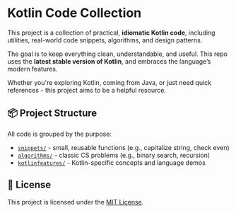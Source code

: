 # Kotlin Code Collection

This project is a collection of practical, **idiomatic Kotlin code**, including utilities, real-world code snippets, algorithms, and design patterns.

The goal is to keep everything clean, understandable, and useful. This repo uses the **latest stable version of Kotlin**, and embraces the language’s modern features.

Whether you're exploring Kotlin, coming from Java, or just need quick references - this project aims to be a helpful resource.

## 📦 Project Structure

All code is grouped by the purpose:

- [`snippets/`](src/main/kotlin/codecollection/snippets) - small, reusable functions (e.g., capitalize string, check even)
- [`algorithms/`](src/main/kotlin/codecollection/algorithms) - classic CS problems (e.g., binary search, recursion)
- [`kotlinfeatures/`](src/main/kotlin/codecollection/kotlinfeatures) - Kotlin-specific concepts and language demos

[//]: # (- [`patterns/`]&#40;src/main/kotlin/codecollection/patterns&#41; - common design patterns written idiomatically)

<!--
## 🤝 Contributing
New **contributions are always welcome**. See [Contribution Guidlines](CONTRIBUTING.md) for the details.

## 💬 Feedback & Questions
Open a [Discussion](https://github.com/e5LA/kotlin-code-collection) or an [Issue](https://github.com/e5LA/kotlin-code-collection/issues) - we’d love to hear from you.
-->

## 📖 License
This project is licensed under the [MIT License](LICENSE).